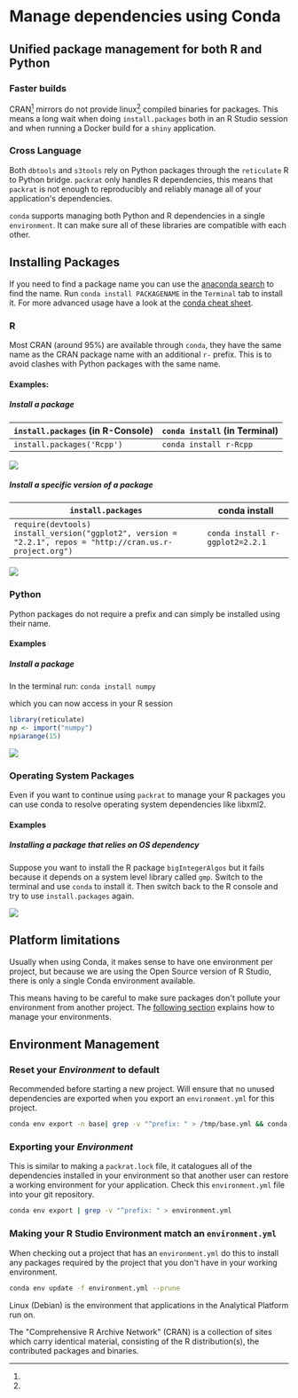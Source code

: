 # Manage dependencies using Conda

## Unified package management for both R and Python

### Faster builds

CRAN[^what_is_cran] mirrors do not provide linux[^linux_note] compiled binaries
for packages. This means a long wait when doing `install.packages` both in an R
Studio session and when running a Docker build for a `shiny` application.

### Cross Language

Both `dbtools` and `s3tools` rely on Python packages through the `reticulate` R
to Python bridge. `packrat` only handles R dependencies, this means that
`packrat` is not enough to reproducibly and reliably manage all of your
application's dependencies.

`conda` supports managing both Python and R dependencies in a single
`environment`. It can make sure all of these libraries are compatible with each
other.

## Installing Packages

If you need to find a package name you can use the [anaconda search] to find the
name. Run `conda install PACKAGENAME` in the `Terminal` tab to install it. For
more advanced usage have a look at the [conda cheat sheet].

### R

Most CRAN (around 95%) are available through `conda`, they have the same name as
the CRAN package name with an additional `r-` prefix. This is to avoid clashes
with Python packages with the same name.

#### Examples:

##### Install a package

| `install.packages` (in R-Console) | `conda install` (in Terminal) |
| --------------------------------- | ----------------------------- |
| `install.packages('Rcpp')`        | `conda install r-Rcpp`        |

![](images/conda/conda_install_rcpp.gif)

##### Install a specific version of a package

| `install.packages`                                                                                              | conda install                   |
| --------------------------------------------------------------------------------------------------------------- | ------------------------------- |
| `require(devtools)`<br> `install_version("ggplot2", version = "2.2.1", repos = "http://cran.us.r-project.org")` | `conda install r-ggplot2=2.2.1` |

![](images/conda/conda_install_specific_version.gif)

### Python

Python packages do not require a prefix and can simply be installed using their
name.

#### Examples

##### Install a package

In the terminal run: `conda install numpy`

which you can now access in your R session

```r
library(reticulate)
np <- import("numpy")
np$arange(15)
```

![](images/conda/np_from_conda.gif)

### Operating System Packages

Even if you want to continue using `packrat` to manage your R packages you can
use conda to resolve operating system dependencies like libxml2.

#### Examples

##### Installing a package that relies on OS dependency

Suppose you want to install the R package `bigIntegerAlgos` but it fails because
it depends on a system level library called `gmp`. Switch to the terminal and
use `conda` to install it. Then switch back to the R console and try to use
`install.packages` again.

![](images/conda/conda_install_with_os_dep_v2.gif)

## Platform limitations

Usually when using Conda, it makes sense to have one environment per project,
but because we are using the Open Source version of R Studio, there is only a
single Conda environment available.

This means having to be careful to make sure packages don't pollute your
environment from another project. The
[following section](#environment-management) explains how to manage your
environments.

## Environment Management

### Reset your _Environment_ to default

Recommended before starting a new project. Will ensure that no unused
dependencies are exported when you export an `environment.yml` for this project.

```bash
conda env export -n base| grep -v "^prefix: " > /tmp/base.yml && conda env update --prune -n rstudio -f /tmp/base.yml && rm /tmp/base.yml
```

### Exporting your _Environment_

This is similar to making a `packrat.lock` file, it catalogues all of the
dependencies installed in your environment so that another user can restore a
working environment for your application. Check this `environment.yml` file into
your git repository.

```bash
conda env export | grep -v "^prefix: " > environment.yml
```

### Making your R Studio Environment match an `environment.yml`

When checking out a project that has an `environment.yml` do this to install any
packages required by the project that you don't have in your working
environment.

```bash
conda env update -f environment.yml --prune
```

[packrat]: https://rstudio.github.io/packrat/
[anaconda search]: https://anaconda.org/search
[conda cheat sheet]:
  https://conda.io/projects/conda/en/latest/user-guide/cheatsheet.html

[^linux_note]:

  Linux (Debian) is the environment that applications in the Analytical Platform
  run on.

[^what_is_cran]:

  The "Comprehensive R Archive Network" (CRAN) is a collection of sites which
  carry identical material, consisting of the R distribution(s), the contributed
  packages and binaries.
  
